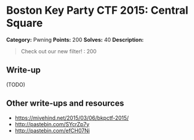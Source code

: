 # Boston Key Party CTF 2015: Central Square

**Category:** Pwning
**Points:** 200
**Solves:** 40
**Description:**

> Check out our new filter! : 200

## Write-up

(TODO)

## Other write-ups and resources

* <https://mivehind.net/2015/03/06/bkpctf-2015/>
* <http://pastebin.com/SYcrZp7y>
* <http://pastebin.com/efCH07Ni>
